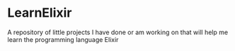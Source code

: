 # LearnElixir
A repository of little projects I have done or am working on that will help me learn the programming language Elixir
